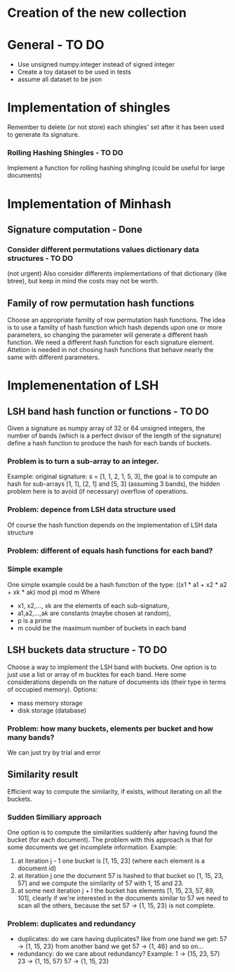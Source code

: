 # Creation of the new collection

# General - TO DO
- Use unsigned numpy.integer instead of signed integer
- Create a toy dataset to be used in tests
- assume all dataset to be json

# Implementation of shingles
Remember to delete (or not store) each shingles' set after it has been used to generate its signature.

### Rolling Hashing Shingles - TO DO
Implement a function for rolling hashing shingling (could be useful for large documents)


# Implementation of Minhash

## Signature computation - Done

### Consider different permutations values dictionary data structures - TO DO
(not urgent)
Also consider differents implementations of that dictionary (like btree), but keep in mind the costs may not be worth.

## Family of row permutation hash functions
Choose an appropriate familty of row permutation hash functions.
The idea is to use a familty of hash function which hash depends upon one or more parameters,
so changing the parameter will generate a different hash function.
We need a different hash function for each signature element.
Attetion is needed in not chosing hash functions that behave nearly the same with 
different parameters. 


# Implemenentation of LSH

## LSH band hash function or functions - TO DO 
Given a signature as numpy array of 32 or 64 unsigned integers,
the number of bands (which is a perfect divisor of the length of the signature)
define a hash function to produce the hash for each bands of buckets.

### Problem is to turn a sub-array to an integer.
Example: original signature: s = [1, 1, 2, 1, 5, 3], the goal is to compute an hash
for sub-arrays [1, 1], [2, 1] and [5, 3] (assuming 3 bands), the hidden problem here is to avoid (if necessary) overflow of operations.

### Problem: depence from LSH data structure used
Of course the hash function depends on the implementation of LSH data structure

### Problem: different of equals hash functions for each band?

### Simple example
One simple example could be a hash function of the type:
((x1 * a1 + x2 * a2 + xk * ak) mod p) mod m
Where
- x1, x2,..., xk are the elements of each sub-signature,
- a1,a2,...,ak are constants (maybe chosen at random),
- p is a prime
- m could be the maximum number of buckets in each band

## LSH buckets data structure - TO DO
Choose a way to implement the LSH band with buckets.
One option is to just use a list or array of m bucktes for each band.
Here some considerations depends on the nature of documents ids (their type in terms of occupied memory).
Options:
- mass memory storage
- disk storage (database)

### Problem: how many buckets, elements per bucket and how many bands?
We can just try by trial and error

## Similarity result
Efficient way to compute the similarity, if exists, without iterating on all the buckets.

### Sudden Similiary approach
One option is to compute the similarities suddenly after having found the bucket (for each document). The problem with this approach is that for some documents we get incomplete information.
Example: 
1. at iteration j - 1 one bucket is [1, 15, 23] (where each element is a document id)
2. at iteration j one the document 57 is hashed to that bucket so [1, 15, 23, 57]
and we compute the similarity of 57 with 1, 15 and 23.
3. at some next iteration j + l the bucket has elements [1, 15, 23, 57, 89, 101],
clearly if we're interested in the documents similar to 57 we need to scan all the others, because the set 57 -> {1, 15, 23} is not complete.

 
### Problem: duplicates and redundancy
- duplicates: do we care having duplicates?
like from one band we get: 57 -> {1, 15, 23}
from another band we get 57 -> {1, 46} and so on...
- redundancy: do we care about redundancy?
Example:
1 -> {15, 23, 57}
23 -> {1, 15, 57}
57 -> {1, 15, 23}

